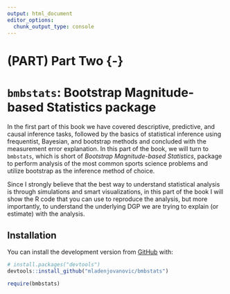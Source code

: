 ```yaml
---
output: html_document
editor_options: 
  chunk_output_type: console
---
```

# (PART) Part Two {-}

# `bmbstats`: Bootstrap Magnitude-based Statistics package



In the first part of this book we have covered descriptive, predictive, and causal inference tasks, followed by the basics of statistical inference using frequentist, Bayesian, and bootstrap methods and concluded with the measurement error explanation. In this part of the book, we will turn to `bmbstats`, which is short of *Bootstrap Magnitude-based Statistics*, package to perform analysis of the most common sports science problems and utilize bootstrap as the inference method of choice.

Since I strongly believe that the best way to understand statistical analysis is through simulations and smart visualizations, in this part of the book I will show the R code that you can use to reproduce the analysis, but more importantly, to understand the underlying DGP we are trying to explain (or estimate) with the analysis. 

## Installation

You can install the development version from [GitHub](https://github.com/mladenjovanovic/bmbstats) with:

``` r
# install.packages("devtools")
devtools::install_github("mladenjovanovic/bmbstats")

require(bmbstats)
```




